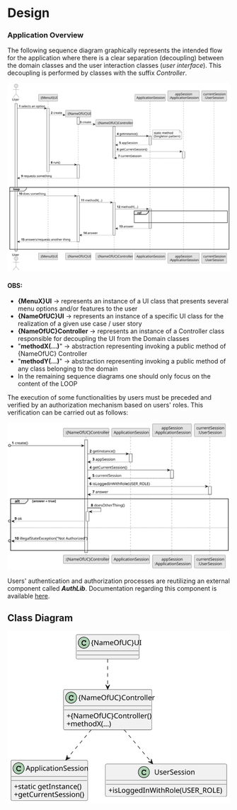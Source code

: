 # Design


### Application Overview

The following sequence diagram graphically represents the intended flow for the application where there is a clear separation (decoupling) between the domain classes and the user interaction classes (_user interface_). This decoupling is performed by classes with the suffix _Controller_.


![GeneralOverview](svg/usxx-sequence-diagram-ui-controller-overview.svg)

#### OBS:
- **{MenuX}UI** -> represents an instance of a UI class that presents several menu options and/or features to the user
- **{NameOfUC}UI** -> represents an instance of a specific UI class for the realization of a given use case / user story
- **{NameOfUC}Controller** -> represents an instance of a Controller class responsible for decoupling the UI from the Domain classes
- "**methodX(...)**" -> abstraction representing invoking a public method of {NameOfUC} Controller
- "**methodY(...)**" -> abstraction representing invoking a public method of any class belonging to the domain
- In the remaining sequence diagrams one should only focus on the content of the LOOP

The execution of some functionalities by users must be preceded and verified by an authorization mechanism based on users' roles.
This verification can be carried out as follows:


![CheckingUserAuthorization](svg/usxx-sequence-diagram-controller-checking-user-authorization.svg)

Users' authentication and authorization processes are reutilizing an external component called **_AuthLib_**.
Documentation regarding this component is available [here](docs/auth/README.md).


## Class Diagram

![Class Diagram](svg/class-diagram.svg)